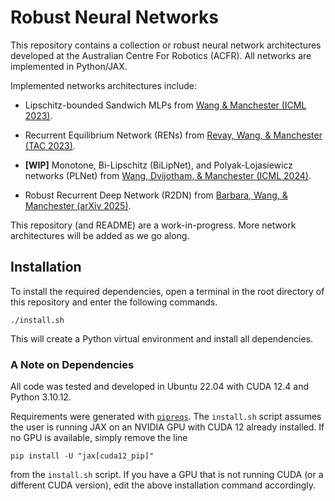 # Robust Neural Networks

This repository contains a collection or robust neural network architectures developed at the Australian Centre For Robotics (ACFR). All networks are implemented in Python/JAX.

Implemented networks architectures include:

- Lipschitz-bounded Sandwich MLPs from [Wang & Manchester (ICML 2023)](https://proceedings.mlr.press/v202/wang23v.html).

- Recurrent Equilibrium Network (RENs) from [Revay, Wang, & Manchester (TAC 2023)](https://ieeexplore.ieee.org/document/10179161).

- **[WIP]** Monotone, Bi-Lipschitz (BiLipNet), and Polyak-Lojasiewicz networks (PLNet) from [Wang, Dvijotham, & Manchester (ICML 2024)](https://proceedings.mlr.press/v235/wang24p.html).

- Robust Recurrent Deep Network (R2DN) from [Barbara, Wang, & Manchester (arXiv 2025)](https://arxiv.org/abs/2504.01250).

This repository (and README) are a work-in-progress. More network architectures will be added as we go along. 

## Installation

To install the required dependencies, open a terminal in the root directory of this repository and enter the following commands.

    ./install.sh

This will create a Python virtual environment and install all dependencies.

### A Note on Dependencies

All code was tested and developed in Ubuntu 22.04 with CUDA 12.4 and Python 3.10.12.

Requirements were generated with [`pipreqs`](https://github.com/bndr/pipreqs). The `install.sh` script assumes the user is running JAX on an NVIDIA GPU with CUDA 12 already installed. If no GPU is available, simply remove the line

    pip install -U "jax[cuda12_pip]"

from the `install.sh` script. If you have a GPU that is not running CUDA (or a different CUDA version), edit the above installation command accordingly.
